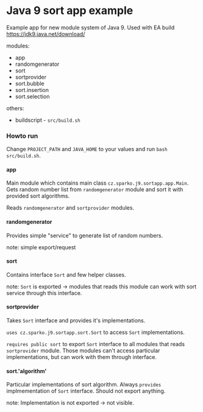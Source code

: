 # Java 9 sort app example

Example app for new module system of Java 9. Used with EA build https://jdk9.java.net/download/

modules:
 * app
 * randomgenerator
 * sort
 * sortprovider
 * sort.bubble
 * sort.insertion
 * sort.selection

others:
 * buildscript - `src/build.sh`


### Howto run
Change `PROJECT_PATH` and `JAVA_HOME` to your values and run `bash src/build.sh`.

#### app
Main module which contains main class `cz.sparko.j9.sortapp.app.Main`. Gets random number list from `randomgenerator` module and sort it with provided sort algorithms.

Reads `randomgenerator` and `sortprovider` modules.


#### randomgenerator
Provides simple "service" to generate list of random numbers.

note: simple export/request


#### sort
Contains interface `Sort` and few helper classes.

note: `Sort` is exported -> modules that reads this module can work with sort service through this interface.


#### sortprovider
Takes `Sort` interface and provides it's implementations.

`uses cz.sparko.j9.sortapp.sort.Sort` to access `Sort` implementations.

`requires public sort` to export `Sort` interface to all modules that reads `sortprovider` module. Those modules can't access particular implementations, but can work with them through interface. 


#### sort.'algorithm'
Particular implementations of sort algorithm. Always `provides` implmementation of `Sort` interface. Should not export anything.

note: Implementation is not exported -> not visible.
